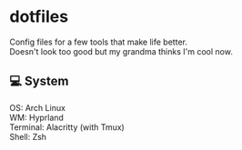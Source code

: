 # dotfiles

Config files for a few tools that make life better.<br>
Doesn't look too good but my grandma thinks I'm cool now.

## 💻 System
OS: Arch Linux<br>
WM: Hyprland<br>
Terminal: Alacritty (with Tmux)<br>
Shell: Zsh
